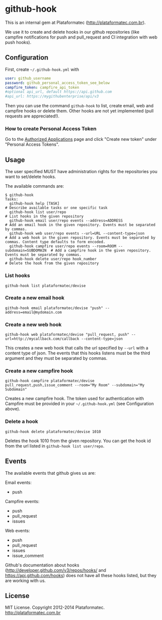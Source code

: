 # github-hook

This is an internal gem at Plataformatec (<http://plataformatec.com.br>).

We use it to create and delete hooks in our github repositories (like campfire notifications for push and pull_request and CI integration with web push hooks).

## Configuration

First, create `~/.github-hook.yml` with

```yml
user: github_username
password: github_personal_access_token_see_below
campfire_token: campfire_api_token
#optional api_url, default https://api.github.com
#api_url: https://mygithubenterprise/api/v3
```

Then you can use the command `github-hook` to list, create email, web and campfire hooks or delete them. Other hooks are not yet implemented (pull requests are appreciated!).

### How to create Personal Access Token

Go to the [Authorized Applications](https://github.com/settings/applications) page and click "Create new token" under "Personal Access Tokens".

## Usage

The user specified MUST have administration rights for the repositories you want to set/delete hooks.

The available commands are:

```
$ github-hook
Tasks:
  github-hook help [TASK]                                                  # Describe available tasks or one specific task
  github-hook list user/repo                                               # List hooks in the given repository
  github-hook email user/repo events --address=ADDRESS                     # Add an email hook in the given repository. Events must be separated by commas.
  github-hook web user/repo events --url=URL --content-type=json           # Add a web hook in the given repository. Events must be separated by commas. Content type defaults to form encoded.
  github-hook campfire user/repo events --room=ROOM --subdomain=SUBDOMAIN  # Add a campfire hook in the given repository. Events must be separated by commas.
  github-hook delete user/repo hook_number                                 # Delete the hook from the given repository
```

### List hooks

```
github-hook list plataformatec/devise 
```

### Create a new email hook

```
github-hook email plataformatec/devise "push" --address=email@mydomain.com
```

### Create a new web hook

```
github-hook web plataformatec/devise "pull_request, push" --url=http://mycallback.com/callback --content-type=json
```

This creates a new web hook that calls the url specified by `--url` with a content type of json. The events that this hooks listens must be the third argument and they must be separated by commas.

### Create a new campfire hook

```
github-hook campfire plataformatec/devise pull_request,push,issue_comment --room="My Room" --subdomain="My Subdomain"
```

Creates a new campfire hook. The token used for authentication with Campfire must be provided in your `~/.github-hook.yml` (see Configuration above).

### Delete a hook

```
github-hook delete plataformatec/devise 1010
```

Deletes the hook 1010 from the given repository. You can get the hook id from the url listed in `github-hook list user/repo`.

## Events

The available events that github gives us are:

Email events:
- push

Campfire events:

- push
- pull_request
- issues

Web events:

- push
- pull_request
- issues
- issue_comment

Github's documentation about hooks (http://developer.github.com/v3/repos/hooks/ and https://api.github.com/hooks) does not have all these hooks listed, but they are working with us.

## License

MIT License. Copyright 2012-2014 Plataformatec. http://plataformatec.com.br

